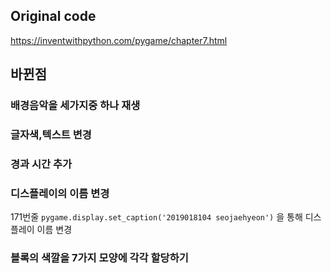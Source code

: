 ## Original code   
https://inventwithpython.com/pygame/chapter7.html   

## 바뀐점  
### 배경음악을 세가지중 하나 재생
### 글자색,텍스트 변경   
### 경과 시간 추가   
### 디스플레이의 이름 변경   
171번줄 `pygame.display.set_caption('2019018104 seojaehyeon')`  을 통해 디스플레이 이름 변경
### 블록의 색깔을 7가지 모양에 각각 할당하기   
